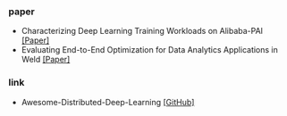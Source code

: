 ### paper
- Characterizing Deep Learning Training Workloads on Alibaba-PAI [[Paper]](https://arxiv.org/pdf/1910.05930.pdf)
- Evaluating End-to-End Optimization for Data Analytics Applications in Weld [[Paper]](http://www.vldb.org/pvldb/vol11/p1002-palkar.pdf)


### link
- Awesome-Distributed-Deep-Learning [[GitHub]](https://github.com/bharathgs/Awesome-Distributed-Deep-Learning/blob/master/README.md#frameworks)
